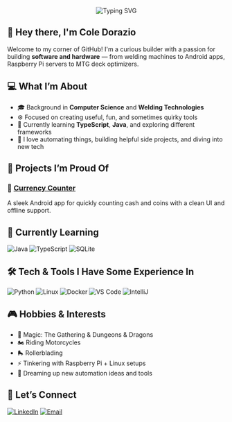 <!--
**KlassicCole/KlassicCole** is a ✨ _special_ ✨ repository because its `README.md` (this file) appears on your GitHub profile.
-->

<p align="center">
  <img src="https://readme-typing-svg.demolab.com?font=Fira+Code&size=22&pause=1000&color=F7F7F7&center=true&vCenter=true&width=440&lines=Hey+there%2C+I'm+Cole+Dorazio!;Builder+of+tools+and+tech.;CS+%2B+Welding+background.;Let's+automate+some+things+%F0%9F%A4%96" alt="Typing SVG" />
</p>

## 👋 Hey there, I'm Cole Dorazio

Welcome to my corner of GitHub! I'm a curious builder with a passion for building **software and hardware** — from welding machines to Android apps, Raspberry Pi servers to MTG deck optimizers.

## 💻 What I’m About

- 🎓 Background in **Computer Science** and **Welding Technologies**
- ⚙️ Focused on creating useful, fun, and sometimes quirky tools
- 🧠 Currently learning **TypeScript**, **Java**, and exploring different frameworks
- 🧩 I love automating things, building helpful side projects, and diving into new tech

## 🧪 Projects I’m Proud Of

### 🚀 [Currency Counter](https://github.com/your-username/currency-counter)
A sleek Android app for quickly counting cash and coins with a clean UI and offline support.

## 🌱 Currently Learning

![Java](https://img.shields.io/badge/-Java-ED8B00?style=flat-square&logo=java&logoColor=white)
![TypeScript](https://img.shields.io/badge/-TypeScript-3178C6?style=flat-square&logo=typescript&logoColor=white)
![SQLite](https://img.shields.io/badge/-SQLite-003B57?style=flat-square&logo=sqlite&logoColor=white)

## 🛠️ Tech & Tools I Have Some Experience In

![Python](https://img.shields.io/badge/-Python-3670A0?style=flat-square&logo=python&logoColor=white)
![Linux](https://img.shields.io/badge/-Linux-FCC624?style=flat-square&logo=linux&logoColor=black)
![Docker](https://img.shields.io/badge/-Docker-2496ED?style=flat-square&logo=docker&logoColor=white)
![VS Code](https://img.shields.io/badge/-VS%20Code-007ACC?style=flat-square&logo=visual-studio-code&logoColor=white)
![IntelliJ](https://img.shields.io/badge/-IntelliJ-000000?style=flat-square&logo=intellijidea&logoColor=white)

## 🎮 Hobbies & Interests

- 🧙 Magic: The Gathering & Dungeons & Dragons
- 🏍️ Riding Motorcycles
- 🛼 Rollerblading
- ⚡ Tinkering with Raspberry Pi + Linux setups
- 🤖 Dreaming up new automation ideas and tools

## 🔗 Let’s Connect

[![LinkedIn](https://img.shields.io/badge/LinkedIn-blue?style=flat-square&logo=linkedin&logoColor=white)](https://www.linkedin.com/in/coledorazio/)
[![Email](https://img.shields.io/badge/Email-D14836?style=flat-square&logo=gmail&logoColor=white)](mailto:work.dorazio@gmail.com)
